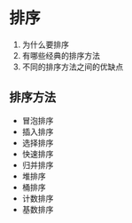 # 排序
1. 为什么要排序
2. 有哪些经典的排序方法
3. 不同的排序方法之间的优缺点

## 排序方法
- 冒泡排序
- 插入排序
- 选择排序
- 快速排序
- 归并排序
- 堆排序
- 桶排序
- 计数排序
- 基数排序

